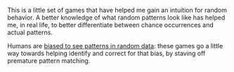 This is a little set of games that have helped me gain an intuition for random
behavior. A better knowledge of what random patterns look like has helped me,
in real life, to better differentiate between chance occurrences and actual
patterns.

Humans are [biased to see patterns in random data](http://psych.cornell.edu/sites/default/files/Gilo.Vallone.Tversky.pdf):
these games go a little way towards helping identify and correct for that bias,
by staving off premature pattern matching.
